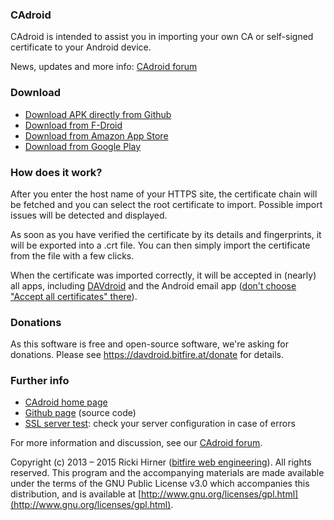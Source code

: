 
### CAdroid

CAdroid is intended to assist you in importing your own CA or self-signed certificate
to your Android device.

News, updates and more info: [CAdroid forum](https://forums.bitfire.at/category/2/cadroid)


### Download

* [Download APK directly from Github](https://github.com/bitfireAT/cadroid/releases/latest)
* [Download from F-Droid](https://f-droid.org/app/at.bitfire.cadroid)
* [Download from Amazon App Store](http://www.amazon.com/bitfire-web-engineering-CAdroid-Certificates/dp/B00P2S3ALG)
* [Download from Google Play](https://play.google.com/store/apps/details?id=at.bitfire.cadroid)

        
### How does it work?
 
After you enter the host name of your HTTPS site, the certificate chain will be
fetched and you can select the root certificate to import. Possible import issues
will be detected and displayed.

As soon as you have verified the certificate by its details and fingerprints,
it will be exported into a .crt file. You can then simply import the certificate from the file with a few clicks.

When the certificate was imported correctly, it will be accepted in (nearly) all
apps, including [DAVdroid](https://davdroid.bitfire.at) and the Android email app
([don't choose "Accept all certificates" there](https://code.google.com/p/android/issues/detail?id=67038)).


### Donations

As this software is free and open-source software, we're asking for donations.
Please see https://davdroid.bitfire.at/donate for details.

        
### Further info

* [CAdroid home page](http://cadroid.bitfire.at)
* [Github page](https://github.com/bitfireAT/cadroid) (source code)
* [SSL server test](https://www.ssllabs.com/ssltest/): check your server configuration in case of errors

For more information and discussion, see our [CAdroid forum](https://forums.bitfire.at/category/2/cadroid).
 
Copyright (c) 2013 – 2015 Ricki Hirner ([bitfire web engineering](http://www.bitfire.at)). All rights reserved.
This program and the accompanying materials are made available under the terms of the GNU Public License v3.0 which accompanies this distribution, and is available at [http://www.gnu.org/licenses/gpl.html](http://www.gnu.org/licenses/gpl.html).
